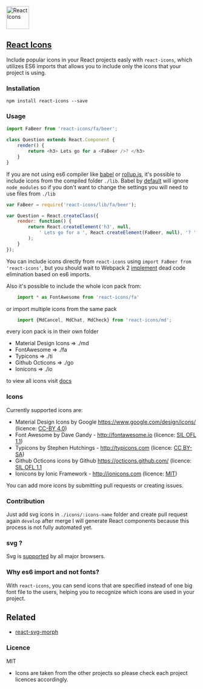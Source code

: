 
<img src="https://rawgit.com/gorangajic/react-icons/master/react-icons.svg" width="60" alt="React Icons">

## [React Icons](http://gorangajic.github.io/react-icons/index.html)

Include popular icons in your React projects easly with ```react-icons```, which utilizes ES6 imports that allows you to include only the icons that your project is using.

### Installation
    npm install react-icons --save

### Usage


```javascript
import FaBeer from 'react-icons/fa/beer';

class Question extends React.Component {
    render() {
        return <h3> Lets go for a <FaBeer />? </h3>
    }
}
````

If you are not using es6 compiler like [babel](https://babeljs.io/) or [rollup.js](http://rollupjs.org/), it's possible to include icons from the compiled folder ```./lib```. Babel by [default](http://babeljs.io/docs/usage/require/#usage) will ignore ```node_modules``` so if you don't want to change the settings you will need to use files from ```./lib```

```javascript
var FaBeer = require('react-icons/lib/fa/beer');

var Question = React.createClass({
    render: function() {
        return React.createElement('h3', null,
            ' Lets go for a ', React.createElement(FaBeer, null), '? '
        );
    }
});

```

You can include icons directly from ```react-icons``` using ```import FaBeer from 'react-icons'```, but you should wait to Webpack 2 [implement](https://twitter.com/dan_abramov/status/656970508005736448) dead code elimination based on es6 imports.

Also it's possible to include the whole icon pack from:

```javascript
    import * as FontAwesome from 'react-icons/fa'
```

or import multiple icons from the same pack

```javascript
    import {MdCancel, MdChat, MdCheck} from 'react-icons/md';
```
every icon pack is in their own folder
* Material Design Icons => ./md
* FontAwesome => ./fa
* Typicons => ./ti
* Github Octicons => ./go
* Ionicons => ./io

to view all icons visit [docs](http://gorangajic.github.io/react-icons/)

### Icons

Currently supported icons are:
* Material Design Icons by Google https://www.google.com/design/icons/ (licence: [CC-BY 4.0](https://github.com/google/material-design-icons/blob/master/LICENSE))
* Font Awesome by Dave Gandy - http://fontawesome.io (licence: [SIL OFL 1.1](http://scripts.sil.org/OFL))
* Typicons by Stephen Hutchings - http://typicons.com (licence: [CC BY-SA](http://creativecommons.org/licenses/by-sa/3.0/))
* Github Octicons icons by Github https://octicons.github.com/ (licence: [SIL OFL 1.1](https://github.com/github/octicons/blob/master/LICENSE.txt)
* Ionicons by Ionic Framework - http://ionicons.com (licence: [MIT](https://github.com/driftyco/ionicons/blob/master/LICENSE))

You can add more icons by submitting pull requests or creating issues.

### Contribution

Just add svg icons in ```./icons/:icons-name``` folder and create pull request again ```develop``` after merge I will generate React components because this process is not fully automated yet.

### svg ?
Svg is [supported](http://caniuse.com/#search=svg) by all major browsers.

### Why es6 import and not fonts?

With ```react-icons```, you can send icons that are specified instead of one big font file to the users, helping you to recognize which icons are used in your project.
## Related

- [react-svg-morph](https://github.com/gorangajic/react-svg-morph/)

### Licence

MIT

* Icons are taken from the other projects so please check each project licences accordingly.
